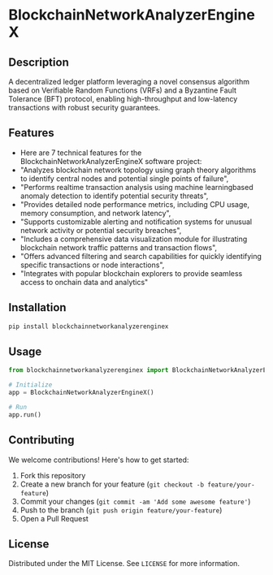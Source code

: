 # BlockchainNetworkAnalyzerEngineX

## Description

A decentralized ledger platform leveraging a novel consensus algorithm based on Verifiable Random Functions (VRFs) and a Byzantine Fault Tolerance (BFT) protocol, enabling high-throughput and low-latency transactions with robust security guarantees.

## Features

- Here are 7 technical features for the BlockchainNetworkAnalyzerEngineX software project:
- "Analyzes blockchain network topology using graph theory algorithms to identify central nodes and potential single points of failure",
- "Performs realtime transaction analysis using machine learningbased anomaly detection to identify potential security threats",
- "Provides detailed node performance metrics, including CPU usage, memory consumption, and network latency",
- "Supports customizable alerting and notification systems for unusual network activity or potential security breaches",
- "Includes a comprehensive data visualization module for illustrating blockchain network traffic patterns and transaction flows",
- "Offers advanced filtering and search capabilities for quickly identifying specific transactions or node interactions",
- "Integrates with popular blockchain explorers to provide seamless access to onchain data and analytics"
## Installation

```bash
pip install blockchainnetworkanalyzerenginex
```

## Usage

```python
from blockchainnetworkanalyzerenginex import BlockchainNetworkAnalyzerEngineX

# Initialize
app = BlockchainNetworkAnalyzerEngineX()

# Run
app.run()
```

## Contributing

We welcome contributions! Here's how to get started:

1. Fork this repository
2. Create a new branch for your feature (`git checkout -b feature/your-feature`)
3. Commit your changes (`git commit -am 'Add some awesome feature'`)
4. Push to the branch (`git push origin feature/your-feature`)
5. Open a Pull Request

## License

Distributed under the MIT License. See `LICENSE` for more information.
